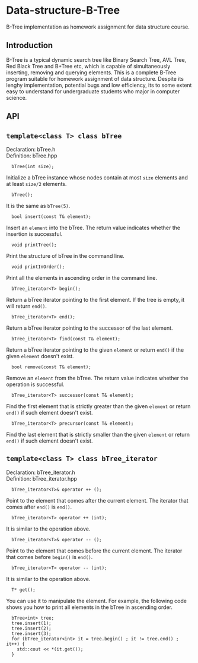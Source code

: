 # Data-structure-B-Tree
B-Tree implementation as homework assignment for data structure course.
## Introduction
B-Tree is a typical dynamic search tree like Binary Search Tree, AVL Tree, Red Black Tree and B+Tree etc, which is capable of simultaneously inserting, removing and querying elements. This is a complete B-Tree program suitable for homework assignment of data structure. Despite its lenghy implementation, potential bugs and low efficiency, its to some extent easy to understand for undergraduate students who major in computer science.
## API
## ``` template<class T> class bTree ```
Declaration: bTree.h\
Definition: bTree.hpp
```
  bTree(int size);
```
Initialize a bTree instance whose nodes contain at most ```size``` elements and at least ```size/2``` elements.
```
  bTree();
```
It is the same as ```bTree(5)```.
```
  bool insert(const T& element);
```
Insert an ```element``` into the bTree. The return value indicates whether the insertion is successful.
```
  void printTree();
```
Print the structure of bTree in the command line.
```
  void printInOrder();
```
Print all the elements in ascending order in the command line.
```
  bTree_iterator<T> begin();
```
Return a bTree iterator pointing to the first element. If the tree is empty, it will return ```end()```.
```
  bTree_iterator<T> end();
```
Return a bTree iterator pointing to the successor of the last element.
```
  bTree_iterator<T> find(const T& element);
```
Return a bTree iterator pointing to the given ```element``` or return ```end()``` if the given ```element``` doesn't exist.
```
  bool remove(const T& element);
```
Remove an ```element``` from the bTree. The return value indicates whether the operation is successful.
```
  bTree_iterator<T> successor(const T& element);
```
Find the first element that is strictly greater than the given ```element``` or return ```end()``` if such element doesn't exist.
```
  bTree_iterator<T> precursor(const T& element);
```
Find the last element that is strictly smaller than the given ```element``` or return ```end()``` if such element doesn't exist.
## ```template<class T> class bTree_iterator```
Declaration: bTree_iterator.h\
Definition: bTree_iterator.hpp
```
  bTree_iterator<T>& operator ++ ();
```
Point to the element that comes after the current element. The iterator that comes after ```end()``` is ```end()```.
```
  bTree_iterator<T> operator ++ (int);
```
It is similar to the operation above.
```
  bTree_iterator<T>& operator -- ();
```
Point to the element that comes before the current element. The iterator that comes before ```begin()``` is ```end()```.
```
  bTree_iterator<T> operator -- (int);
```
It is similar to the operation above.
```
  T* get();
```
You can use it to manipulate the element. For example, the following code shows you how to print all elements in the bTree in ascending order.
```
  bTree<int> tree;
  tree.insert(1);
  tree.insert(2);
  tree.insert(3);
  for (bTree_iterator<int> it = tree.begin() ; it != tree.end() ; it++) {
    std::cout << *(it.get());
  }
```
